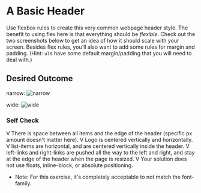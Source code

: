 # A Basic Header

Use flexbox rules to create this very common webpage header style. The benefit to using flex here is that everything should be _flexible_. Check out the two screenshots below to get an idea of how it should scale with your screen. Besides flex rules, you'll also want to add some rules for margin and padding. (Hint: `ul`s have some default margin/padding that you will need to deal with.)

## Desired Outcome

narrow:
![narrow](./desired-outcome-narrow.png)

wide: 
![wide](./desired-outcome-wide.png)

### Self Check
V There is space between all items and the edge of the header (specific px amount doesn't matter here).
V Logo is centered vertically and horizontally.
V list-items are horizontal, and are centered vertically inside the header.
V left-links and right-links are pushed all the way to the left and right, and stay at the edge of the header when the page is resized.
V Your solution does not use floats, inline-block, or absolute positioning.

- Note: For this exercise, it's completely acceptable to not match the font-family.